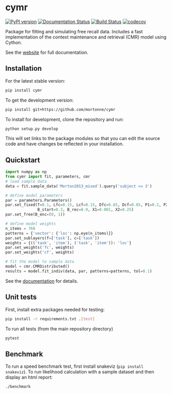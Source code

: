 # cymr
[![PyPI version](https://badge.fury.io/py/cymr.svg)](https://badge.fury.io/py/cymr)
[![Documentation Status](https://readthedocs.org/projects/cymr/badge/?version=latest)](https://cymr.readthedocs.io/en/latest/?badge=latest)
[![Build Status](https://travis-ci.com/mortonne/cymr.svg?branch=master)](https://travis-ci.com/mortonne/cymr)
[![codecov](https://codecov.io/gh/mortonne/cymr/branch/master/graph/badge.svg)](https://codecov.io/gh/mortonne/cymr)

Package for fitting and simulating free recall data. Includes a fast 
implementation of the context maintenance and retrieval (CMR) model 
using Cython.

See the [website](https://cymr.readthedocs.io/en/latest/) for full
documentation.

## Installation

For the latest stable version:

```bash
pip install cymr
```

To get the development version:

```bash
pip install git+https://github.com/mortonne/cymr
```

To install for development, clone the repository and run: 

```bash
python setup.py develop
```

This will set links to the package modules so that you can edit the 
source code and have changes be reflected in your installation.

## Quickstart

```python
import numpy as np
from cymr import fit, parameters, cmr
# load sample data
data = fit.sample_data('Morton2013_mixed').query('subject <= 3')

# define model parameters
par = parameters.Parameters()
par.set_fixed(T=0.1, Lfc=0.15, Lcf=0.15, Dfc=0.85, Dcf=0.85, P1=0.2, P2=2,
              B_start=0.3, B_rec=0.9, X1=0.001, X2=0.25)
par.set_free(B_enc=(0, 1))

# define model weights
n_items = 768
patterns = {'vector': {'loc': np.eye(n_items)}}
par.set_sublayers(f=['task'], c=['task'])
weights = {(('task', 'item'), ('task', 'item')): 'loc'}
par.set_weights('fc', weights)
par.set_weights('cf', weights)

# fit the model to sample data
model = cmr.CMRDistributed()
results = model.fit_indiv(data, par, patterns=patterns, tol=0.1)
```

See the [documentation](https://cymr.readthedocs.io/en/latest/) for details.

## Unit tests

First, install extra packages needed for testing:

```bash
pip install -r requirements.txt .[test]
```

To run all tests (from the main repository directory)

```bash
pytest
```

## Benchmark

To run a speed benchmark test, first install snakeviz (`pip install snakeviz`). 
To run likelihood calculation with a sample dataset and then display an html 
report:

```bash
./benchmark
```
